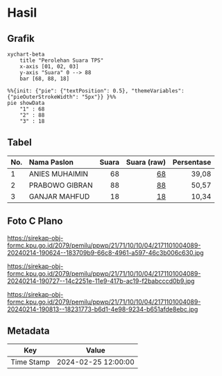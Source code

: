 # Hasil

## Grafik

```mermaid
xychart-beta
    title "Perolehan Suara TPS"
    x-axis [01, 02, 03]
    y-axis "Suara" 0 --> 88
    bar [68, 88, 18]
```

```mermaid
%%{init: {"pie": {"textPosition": 0.5}, "themeVariables": {"pieOuterStrokeWidth": "5px"}} }%%
pie showData
    "1" : 68
    "2" : 88
    "3" : 18
```

## Tabel

| No. | Nama Paslon    | Suara | Suara (raw) | Persentase |
|:--- |:-------------- | -----:| -----------:| ----------:|
| 1   | ANIES MUHAIMIN | 68    | [68][p-1]   | 39,08      |
| 2   | PRABOWO GIBRAN | 88    | [88][p-2]   | 50,57      |
| 3   | GANJAR MAHFUD  | 18    | [18][p-3]   | 10,34      |


[p-1]: https://github.com/gigit-pemilu/pemilu-2024-21-kepulauan-riau/blob/main/pilpres/hitung-suara/sub/21-kepulauan-riau/sub/71-kota-batam/sub/10-batam-kota/sub/1004-belian/sub/089-tps/sub/paslon-1.txt
[p-2]: https://github.com/gigit-pemilu/pemilu-2024-21-kepulauan-riau/blob/main/pilpres/hitung-suara/sub/21-kepulauan-riau/sub/71-kota-batam/sub/10-batam-kota/sub/1004-belian/sub/089-tps/sub/paslon-2.txt
[p-3]: https://github.com/gigit-pemilu/pemilu-2024-21-kepulauan-riau/blob/main/pilpres/hitung-suara/sub/21-kepulauan-riau/sub/71-kota-batam/sub/10-batam-kota/sub/1004-belian/sub/089-tps/sub/paslon-3.txt

## Foto C Plano

https://sirekap-obj-formc.kpu.go.id/2079/pemilu/ppwp/21/71/10/10/04/2171101004089-20240214-190624--183709b9-66c8-4961-a597-46c3b006c630.jpg

https://sirekap-obj-formc.kpu.go.id/2079/pemilu/ppwp/21/71/10/10/04/2171101004089-20240214-190727--14c2251e-11e9-417b-ac19-f2babcccd0b9.jpg

https://sirekap-obj-formc.kpu.go.id/2079/pemilu/ppwp/21/71/10/10/04/2171101004089-20240214-190813--18231773-b6d1-4e98-9234-b651afde8ebc.jpg


## Metadata

| Key        | Value               |
| ---------- | ------------------- |
| Time Stamp | 2024-02-25 12:00:00 |



